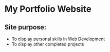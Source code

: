 # My Portfolio Website
## Site purpose:
- To display personal skills in Web Development
- To display other completed projects
